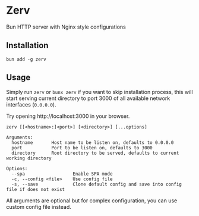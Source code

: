 # Zerv
Bun HTTP server with Nginx style configurations

## Installation
`bun add -g zerv`

## Usage
Simply run `zerv` or `bunx zerv` if you want to skip installation process, this will start serving current directory to port 3000 of all available network interfaces (`0.0.0.0`).

Try opening http://localhost:3000 in your browser.

`zerv [[<hostname>:]<port>] [<directory>] [...options]`
```
Arguments:
  hostname       Host name to be listen on, defaults to 0.0.0.0
  port           Port to be listen on, defaults to 3000
  directory      Root directory to be served, defaults to current working directory

Options:
  --spa                  Enable SPA mode
  -c, --config <file>    Use config file
  -s, --save             Clone default config and save into config file if does not exist
```
All arguments are optional but for complex configuration, you can use custom config file instead.
